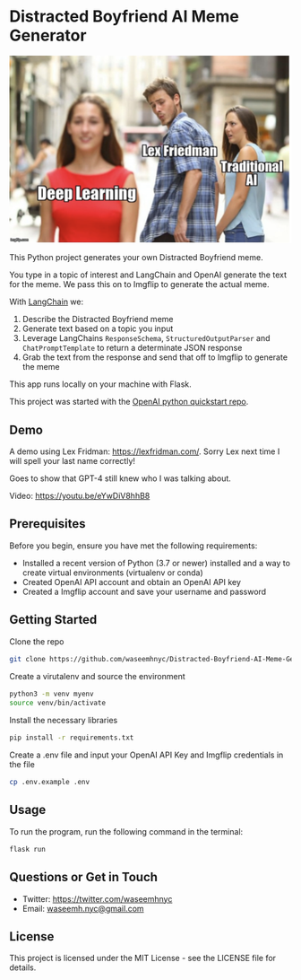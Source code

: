 # Distracted Boyfriend AI Meme Generator

[![Demo Video](assets/screenshot.png)](https://youtu.be/eYwDiV8hhB8)

This Python project generates your own Distracted Boyfriend meme.

You type in a topic of interest and LangChain and OpenAI generate the text for the meme. We pass this on to Imgflip to generate the actual meme.

With [LangChain](https://github.com/hwchase17/langchain) we:

1. Describe the Distracted Boyfriend meme
2. Generate text based on a topic you input
3. Leverage LangChains `ResponseSchema`, `StructuredOutputParser` and `ChatPromptTemplate` to return a determinate JSON response
4. Grab the text from the response and send that off to Imgflip to generate the meme

This app runs locally on your machine with Flask. 

This project was started with the [OpenAI python quickstart repo](https://github.com/openai/openai-quickstart-python).

## Demo

A demo using Lex Fridman: https://lexfridman.com/. Sorry Lex next time I will spell your last name correctly!

Goes to show that GPT-4 still knew who I was talking about.

Video: https://youtu.be/eYwDiV8hhB8

## Prerequisites

Before you begin, ensure you have met the following requirements:

- Installed a recent version of Python (3.7 or newer) installed and a way to create virtual environments (virtualenv or conda)
- Created OpenAI API account and obtain an OpenAI API key
- Created a Imgflip account and save your username and password

## Getting Started

Clone the repo

```bash
git clone https://github.com/waseemhnyc/Distracted-Boyfriend-AI-Meme-Generator
```

Create a virutalenv and source the environment

```bash
python3 -m venv myenv
source venv/bin/activate
```

Install the necessary libraries

```bash
pip install -r requirements.txt
```

Create a .env file and input your OpenAI API Key and Imgflip credentials in the file

```bash
cp .env.example .env
```

## Usage

To run the program, run the following command in the terminal:

```bash
flask run
```

## Questions or Get in Touch

- Twitter: https://twitter.com/waseemhnyc
- Email: waseemh.nyc@gmail.com

## License

This project is licensed under the MIT License - see the LICENSE file for details.
